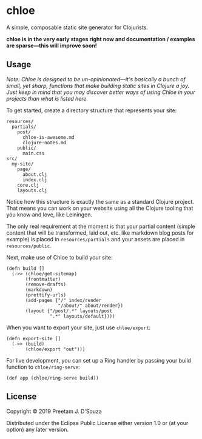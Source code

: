 # chloe

A simple, composable static site generator for Clojurists.

**chloe is in the very early stages right now and documentation / examples are sparse—this will improve soon!**

## Usage

*Note: Chloe is designed to be un-opinionated—it's basically a bunch of small, yet sharp, functions that make building static sites in Clojure a joy. Just keep in mind that you may discover better ways of using Chloe in your projects than what is listed here.*

To get started, create a directory structure that represents your site:

```
resources/
  partials/
    post/
      chloe-is-awesome.md
      clojure-notes.md
    public/
      main.css
src/
  my-site/
    page/
      about.clj
      index.clj
    core.clj
    layouts.clj
```

Notice how this structure is exactly the same as a standard Clojure project. That means you can work on your website using all the Clojure tooling that you know and love, like Leiningen.

The only real requirement at the moment is that your partial content (simple content that will be transformed, laid out, etc. like markdown blog posts for example) is placed in `resources/partials` and your assets are placed in `resources/public`.

Next, make use of Chloe to build your site:

```
(defn build []
  (->> (chloe/get-sitemap)
       (frontmatter)
       (remove-drafts)
       (markdown)
       (prettify-urls)
       (add-pages {"/" index/render
                   "/about/" about/render})
       (layout {"/post/.*" layouts/post
                ".*" layouts/default})))
```

When you want to export your site, just use `chloe/export`:

```
(defn export-site []
  (->> (build)
       (chloe/export "out")))
```

For live development, you can set up a Ring handler by passing your build function to `chloe/ring-serve`:

```
(def app (chloe/ring-serve build))
```

## License

Copyright © 2019 Preetam J. D'Souza

Distributed under the Eclipse Public License either version 1.0 or (at
your option) any later version.
